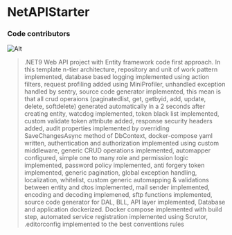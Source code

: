 # NetAPIStarter

### Code contributors

![Alt](https://repobeats.axiom.co/api/embed/f8c50b5c55ce520d8198a81cb6f63150cec32209.svg "Repobeats analytics image")

> .NET9 Web API  project with Entity framework code first approach. In this template n-tier architecture, repository and unit of work pattern implemented,
> database based logging implemented using action filters, request profiling added using MiniProfiler, unhandled exception handled by sentry,
> source code generator implemented, this mean is that all crud operaions (paginatedlist, get, getbyid, add, update, delete, softdelete) generated automatically in a 2 seconds after creating entity,
> watcdog implemented,
> token black list implemented, custom validate token attribute added,
> response security headers added, audit properties implemented by overriding SaveChangesAsync method of DbContext, docker-compose yaml written,
> authentication and authorization implemented using custom middleware, generic CRUD operations implemented, automapper configured,
> simple one to many role and permission logic implemented,
> password policy implemented,
> anti forgery token implemented,
> generic pagination, global exception handling, localization, whitelist, custom generic automapping & validations between entity and dtos implemented,
> mail sender implemented,
> encoding and decoding implemened,
> sftp functions implemented,
> source code generator for DAL, BLL, API layer implemented,
> Database and application dockerized. Docker compose implemented with build step,
> automated service registration implemented using Scrutor,
> .editorconfig implemented to the best conventions rules
